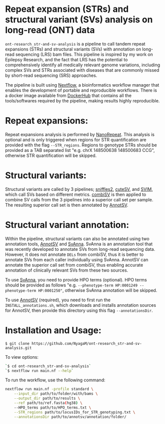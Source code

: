 # Repeat expansion (STRs) and structural variant (SVs) analysis on long-read (ONT) data
`ont-research_str-and-sv-analysis` is a pipeline to call tandem repeat expansions (STRs) and structural variants (SVs) with annotation on long-read sequencing (LRS) bam files. This pipeline is inspired by my work on 
Epilepsy Research, and the fact that LRS has the potential to comprehensively identify all medically relevant genome variations, including complex SVs and STRs associated with diseases 
that are commonly missed by short-read sequencing (SRS) approaches.

The pipeline is built using [Nextflow](https://www.nextflow.io/), a bioinformatics workflow manager that enables the development of portable and reproducible workflows. 
There is a docker image available from [DockerHub](https://hub.docker.com/repository/docker/nyagam/ont-research_str-and-sv-with-annotation/general) that contains all the tools/softwares required by the pipeline, making results highly reproducible. 

# Repeat expansions:
Repeat expansions analysis is performed by [NanoRepeat](https://github.com/WGLab/NanoRepeat). This analysis is optional and is only triggered when regions for STR quantification are provided with the flag `--STR_regions`.
Regions to genotype STRs should be provided as a TAB separated list "e.g. chrX 148500638 148500683 CCG", otherwise STR quantification will be skipped. 

# Structural variants:
Structural variants are called by 3 pipelines; [sniffles2](https://github.com/fritzsedlazeck/Sniffles/releases), [cuteSV](https://github.com/tjiangHIT/cuteSV), and [SVIM](https://github.com/eldariont/svim), 
which call SVs based on different metrics. [combiSV](https://github.com/ndierckx/combiSV) is then applied to combine SV calls from the 3 pipelines into a superior call set per sample. The resulting superior 
call set is then annotated by [AnnotSV](https://github.com/lgmgeo/AnnotSV). 

# Structural variant annotation:
Within the pipeline, structural variants can also be annotated using two annotation tools, [AnnotSV](https://github.com/lgmgeo/AnnotSV) and [SvAnna](https://github.com/TheJacksonLaboratory/SvAnna/tree/master).
SvAnna is an annotation tool that was recently developed to annotate SVs from long-read sequencing data. However, it does not annotate `DELs` from combiSV, thus it is better to annotate SVs from each caller individually using SvAnna. AnnotSV can annotate the superior call set from combiSV, thus enabling accurate annotation of clinically relevant SVs from these two sources. 

To use [SvAnna](https://github.com/TheJacksonLaboratory/SvAnna/tree/master), you need to provide HPO terms (optional). HPO terms should be provided as follows "e.g. `--phenotype-term HP:0001249 --phenotype-term HP:0001250"`, otherwise SvAnna annotation will be skipped. 

To use [AnnotSV](https://github.com/lgmgeo/AnnotSV) (required), you need to first run the `INSTALL_annotations.sh`, which downloads and installs annotation sources for AnnotSV, then provide this directory 
using this flag `--annotationsDir`. 

# Installation and Usage:
`$ git clone https://github.com/NyagaM/ont-research_str-and-sv-analysis.git` 

To view options:

```bash
`$ cd ont-research_str-and-sv-analysis`
`$ nextflow run main.nf --help`
```

To run the workflow, use the following command:

```bash
nextflow run main.nf -profile standard \
    --input_dir path/to/folder/with/bams \
    --output_dir path/to/results \
    --ref path/to/ref.fasta(hg38) \
    --HPO_terms path/to/HPO_terms.txt \
    --STR_regions path/to/locusIDs_for_STR_genotyping.txt \
    --annotationsDir path/to/annotsv/annotation/folder/
```
